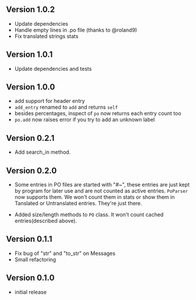 ## Version 1.0.2
* Update dependencies
* Handle empty lines in .po file (thanks to @roland9)
* Fix translated strings stats

## Version 1.0.1

* Update dependencies and tests

## Version 1.0.0

* add support for header entry
* `add_entry` renamed to `add` and returns `self`
* besides percentages, inspect of `po` now returns each entry count too
* `po.add` now raises error if you try to add an unknown label

## Version 0.2.1

* Add search_in method.

## Version 0.2.0

* Some entries in PO files are started with "#~", these entries are just kept by program for later use and are not counted as active entries. `PoParser` now supports them. We won't count them in stats or show them in Tanslated or Untranslated entries. They're just there.

* Added size/length methods to `PO` class. It won't count cached entries(described above).

## Version 0.1.1

* Fix bug of "str" and "to_str" on Messages
* Small refactoring

## Version 0.1.0

* initial release

